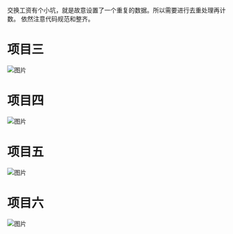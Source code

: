 交换工资有个小坑，就是故意设置了一个重复的数据。所以需要进行去重处理再计数。
依然注意代码规范和整齐。

# 项目三

![图片](https://uploader.shimo.im/f/bfXOiCgWzb8EoxnF.png!thumbnail)

# 项目四
![图片](https://uploader.shimo.im/f/76qOFYenyrA860SR.png!thumbnail)

# 项目五
![图片](https://uploader.shimo.im/f/D4mpjUTiMngKnUJY.png!thumbnail)
# 
# 项目六

![图片](https://uploader.shimo.im/f/CQ6THU82ii4u2wG7.png!thumbnail)


